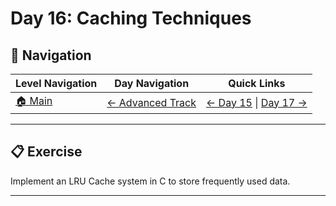 # Day 16: Caching Techniques

## 🔗 Navigation

| Level Navigation | Day Navigation | Quick Links |
|------------------|----------------|-------------|
| [🏠 Main](../../README.md) | [← Advanced Track](../README.md) | [← Day 15](../Day15/) \| [Day 17 →](../Day17/) |

---

## 📋 Exercise

Implement an LRU Cache system in C to store frequently used data.

---
